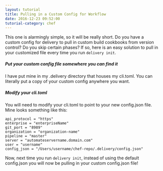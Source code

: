 ```yaml
---
layout: tutorial
title: Pulling in a Custom Config for Workflow
date: 2016-12-23 09:52:00
tutorial-category: chef
---
```

This one is alarmingly simple, so it will be really short. Do you have a custom config for delivery to pull in custom build cookbooks from version control? Do you skip certain phases? If so, here is an easy solution to pull in your customized file every time you run `delivery init`.

##### Put your custom config file somewhere you can find it
I have put mine in my .delivery directory that houses my cli.toml. You can literally put a copy of your custom config anywhere you want.

##### Modify your cli.toml
You will need to modify your cli.toml to point to your new config.json file. Mine looks something like this:

```
api_protocol = "https"
enterprise = "enterpriseName"
git_port = "8989"
organization = "organization-name"
pipeline = "master"
server = "automateservername.domain.com"
user = "username"
config_json = "/Users/username/chef-repo/.delivery/config.json"
```

Now, next time you run `delivery init`, instead of using the default config.json you will now be pulling in your custom config.json file!

